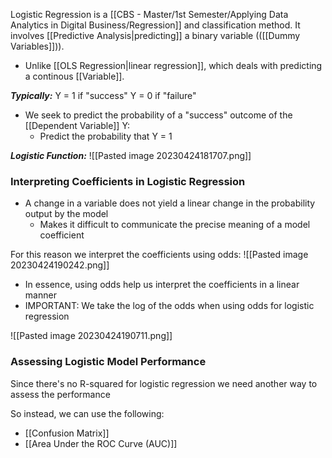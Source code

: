 Logistic Regression is a [[CBS - Master/1st Semester/Applying Data Analytics in Digital Business/Regression]] and classification method. It involves [[Predictive Analysis|predicting]] a binary variable (([[Dummy Variables]])). 
- Unlike [[OLS Regression|linear regression]], which deals with predicting a continous [[Variable]].

***Typically:***
Y = 1 if "success"
Y = 0 if "failure"

- We seek to predict the probability of a "success" outcome of the [[Dependent Variable]] Y:
	- Predict the probability that Y = 1


***Logistic Function:***
![[Pasted image 20230424181707.png]]

### Interpreting Coefficients in Logistic Regression
- A change in a variable does not yield a linear change in the probability output by the model
	- Makes it difficult to communicate the precise meaning of a model coefficient

For this reason we interpret the coefficients using odds:
![[Pasted image 20230424190242.png]]

- In essence, using odds help us interpret the coefficients in a linear manner
- IMPORTANT: We take the log of the odds when using odds for logistic regression

![[Pasted image 20230424190711.png]]

### Assessing Logistic Model Performance
Since there's no R-squared for logistic regression we need another way to assess the performance

So instead, we can use the following:
- [[Confusion Matrix]]
- [[Area Under the ROC Curve (AUC)]] 